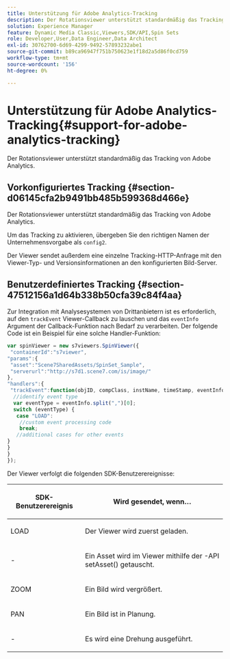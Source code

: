 ```yaml
---
title: Unterstützung für Adobe Analytics-Tracking
description: Der Rotationsviewer unterstützt standardmäßig das Tracking von Adobe Analytics.
solution: Experience Manager
feature: Dynamic Media Classic,Viewers,SDK/API,Spin Sets
role: Developer,User,Data Engineer,Data Architect
exl-id: 30762700-6d69-4299-9492-57893232abe1
source-git-commit: b89ca96947f751b750623e1f18d2a5d86f0cd759
workflow-type: tm+mt
source-wordcount: '156'
ht-degree: 0%

---
```


# Unterstützung für Adobe Analytics-Tracking{#support-for-adobe-analytics-tracking}

Der Rotationsviewer unterstützt standardmäßig das Tracking von Adobe Analytics.

## Vorkonfiguriertes Tracking {#section-d06145cfa2b9491bb485b599368d466e}

Der Rotationsviewer unterstützt standardmäßig das Tracking von Adobe Analytics.

Um das Tracking zu aktivieren, übergeben Sie den richtigen Namen der Unternehmensvorgabe als `config2`.

Der Viewer sendet außerdem eine einzelne Tracking-HTTP-Anfrage mit den Viewer-Typ- und Versionsinformationen an den konfigurierten Bild-Server.

## Benutzerdefiniertes Tracking {#section-47512156a1d64b338b50cfa39c84f4aa}

Zur Integration mit Analysesystemen von Drittanbietern ist es erforderlich, auf den `trackEvent` Viewer-Callback zu lauschen und das `eventInfo` Argument der Callback-Funktion nach Bedarf zu verarbeiten. Der folgende Code ist ein Beispiel für eine solche Handler-Funktion:

```javascript {.line-numbers}
var spinViewer = new s7viewers.SpinViewer({ 
 "containerId":"s7viewer", 
"params":{ 
 "asset":"Scene7SharedAssets/SpinSet_Sample", 
 "serverurl":"http://s7d1.scene7.com/is/image/" 
}, 
"handlers":{ 
 "trackEvent":function(objID, compClass, instName, timeStamp, eventInfo) { 
  //identify event type 
  var eventType = eventInfo.split(",")[0]; 
  switch (eventType) { 
   case "LOAD": 
    //custom event processing code 
    break; 
   //additional cases for other events 
} 
} 
} 
});
```

Der Viewer verfolgt die folgenden SDK-Benutzerereignisse:

<table id="table_5D090E6614974D968E1A93B5727D859C"> 
 <thead> 
  <tr> 
   <th colname="col1" class="entry"> <p>SDK-Benutzerereignis </p> </th> 
   <th colname="col2" class="entry"> <p>Wird gesendet, wenn… </p> </th> 
  </tr> 
 </thead>
 <tbody> 
  <tr> 
   <td colname="col1"> <p> <span class="codeph"> LOAD </span> </p> </td> 
   <td colname="col2"> <p>Der Viewer wird zuerst geladen. </p> </td> 
  </tr> 
  <tr> 
   <td colname="col1"> <p> <span class="codeph">-</span> </p> </td> 
   <td colname="col2"> <p>Ein Asset wird im Viewer mithilfe der </span>-API <span class="codeph"> setAsset() getauscht. </p> </td> 
  </tr> 
  <tr> 
   <td colname="col1"> <p> <span class="codeph"> ZOOM </span> </p> </td> 
   <td colname="col2"> <p> Ein Bild wird vergrößert. </p> </td> 
  </tr> 
  <tr> 
   <td colname="col1"> <p> <span class="codeph"> PAN </span> </p> </td> 
   <td colname="col2"> <p>Ein Bild ist in Planung. </p> </td> 
  </tr> 
  <tr> 
   <td colname="col1"> <p> <span class="codeph">-</span> </p> </td> 
   <td colname="col2"> <p> Es wird eine Drehung ausgeführt. </p> </td> 
  </tr> 
 </tbody> 
</table>
